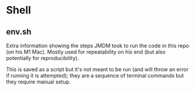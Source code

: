 # Shell

## env.sh

Extra information showing the steps JMDM took to run the code in this repo (on his M1 Mac). Mostly used for repeatability on his end (but also potentially for reproducibility).

This is saved as a script but it's not meant to be run (and will throw an error if running it is attempted); they are a sequence of terminal commands but they require manual setup.

